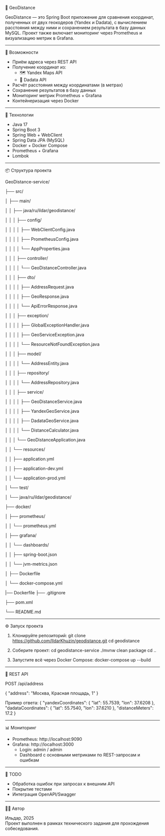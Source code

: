 📍 GeoDistance

GeoDistance — это Spring Boot приложение для сравнения координат,
полученных от двух геокодеров (Yandex и Dadata), с вычислением расстояния между ними и сохранением
результата в базу данных MySQL. Проект также включает мониторинг через Prometheus и визуализацию метрик
в Grafana.

------------------------------------------------------------

🚀 Возможности

- Приём адреса через REST API
- Получение координат из:
    - 🗺️ Yandex Maps API
    - 📍 Dadata API
- Расчёт расстояния между координатами (в метрах)
- Сохранение результатов в базу данных
- Мониторинг метрик Prometheus + Grafana
- Контейнеризация через Docker

------------------------------------------------------------

🧱 Технологии

- Java 17
- Spring Boot 3
- Spring Web + WebClient
- Spring Data JPA (MySQL)
- Docker + Docker Compose
- Prometheus + Grafana
- Lombok

------------------------------------------------------------

📦 Структура проекта

GeoDistance-service/

├── src/

│   ├── main/

│   │   ├── java/ru/ildar/geodistance/

│   │   │   ├── config/

│   │   │   │   ├── WebClientConfig.java

│   │   │   │   ├── PrometheusConfig.java

│   │   │   │   └── AppProperties.java

│   │   │   ├── controller/

│   │   │   │   └── GeoDistanceController.java

│   │   │   ├── dto/

│   │   │   │   ├── AddressRequest.java

│   │   │   │   ├── GeoResponse.java

│   │   │   │   └── ApiErrorResponse.java

│   │   │   ├── exception/

│   │   │   │   ├── GlobalExceptionHandler.java

│   │   │   │   ├── GeoServiceException.java

│   │   │   │   └── ResourceNotFoundException.java

│   │   │   ├── model/

│   │   │   │   └── AddressEntity.java

│   │   │   ├── repository/

│   │   │   │   └── AddressRepository.java

│   │   │   ├── service/

│   │   │   │   ├── GeoDistanceService.java

│   │   │   │   ├── YandexGeoService.java

│   │   │   │   ├── DadataGeoService.java

│   │   │   │   └── DistanceCalculator.java

│   │   │   └── GeoDistanceApplication.java

│   │   └── resources/

│   │       ├── application.yml

│   │       ├── application-dev.yml

│   │       └── application-prod.yml

│   └── test/

│       └── java/ru/ildar/geodistance/

├── docker/

│   ├── prometheus/

│   │   └── prometheus.yml

│   ├── grafana/

│   │   └── dashboards/

│   │       ├── spring-boot.json

│   │       └── jvm-metrics.json

│   ├── Dockerfile

│   └── docker-compose.yml

|── Dockerfile
├── .gitignore

├── pom.xml

└── README.md


------------------------------------------------------------

⚙️ Запуск проекта

1. Клонируйте репозиторий:
   git clone https://github.com/IldarKhuzin/geodistance.git
   cd geodistance

2. Соберите проект:
   cd geodistance-service
   ./mvnw clean package
   cd ..

3. Запустите всё через Docker Compose:
   docker-compose up --build

------------------------------------------------------------

🔗 REST API

POST /api/address

{
"address": "Москва, Красная площадь, 1"
}

Пример ответа:
{
"yandexCoordinates": { "lat": 55.7539, "lon": 37.6208 },
"dadataCoordinates": { "lat": 55.7540, "lon": 37.6210 },
"distanceMeters": 17.2
}

------------------------------------------------------------

📊 Мониторинг

- Prometheus: http://localhost:9090
- Grafana: http://localhost:3000
    - Login: admin / admin
    - Dashboard с основными метриками по REST-запросам и ошибкам

------------------------------------------------------------

📝 TODO

- Обработка ошибок при запросах к внешним API
- Покрытие тестами
- Интеграция OpenAPI/Swagger

------------------------------------------------------------

🧑‍💻 Автор

Ильдар, 2025  
Проект выполнен в рамках технического задания для прохождения собеседования.
